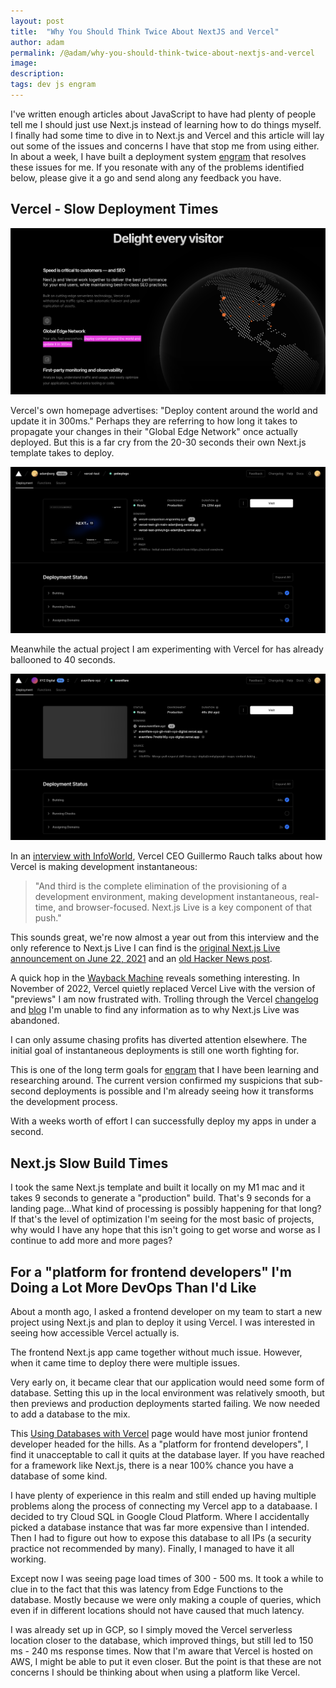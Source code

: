 ```yaml
---
layout: post
title:  "Why You Should Think Twice About NextJS and Vercel"
author: adam
permalink: /@adam/why-you-should-think-twice-about-nextjs-and-vercel
image: 
description: 
tags: dev js engram
---
```


I've written enough articles about JavaScript to have had plenty of people tell me I should just use Next.js instead of learning how to do things myself.  I finally had some time to dive in to Next.js and Vercel and this article will lay out some of the issues and concerns I have that stop me from using either.  In about a week, I have built a deployment system [engram](https://engramhq.xyz/) that resolves these issues for me.  If you resonate with any of the problems identified below, please give it a go and send along any feedback you have.

## Vercel - Slow Deployment Times

![](/assets/img/vercel-deploy-300-ms.png)

Vercel's own homepage advertises: "Deploy content around the world and update it in 300ms." Perhaps they are referring to how long it takes to propagate your changes in their "Global Edge Network" once actually deployed.  But this is a far cry from the 20-30 seconds their own Next.js template takes to deploy.

![](/assets/img/vercel-slow-deploy.png)

Meanwhile the actual project I am experimenting with Vercel for has already ballooned to 40 seconds.

![](/assets/img/vercel-eventfare-deploy.png)

In an [interview with InfoWorld](https://www.infoworld.com/article/3653262/vercel-ceo-deployment-should-be-instantaneous.html), Vercel CEO Guillermo Rauch talks about how Vercel is making development instantaneous:

> "And third is the complete elimination of the provisioning of a development environment, making development instantaneous, real-time, and browser-focused. Next.js Live is a key component of that push."

This sounds great, we're now almost a year out from this interview and the only reference to Next.js Live I can find is the [original Next.js Live announcement on June 22, 2021](https://vercel.com/blog/nextjs-special-event-recap) and an [old Hacker News post](https://news.ycombinator.com/item?id=27517440).  

A quick hop in the [Wayback Machine](https://web.archive.org/web/20220801000000*/https://vercel.com/live) reveals something interesting.  In November of 2022, Vercel quietly replaced Vercel Live with the version of "previews" I am now frustrated with.  Trolling through the Vercel [changelog](https://vercel.com/changelog) and [blog](https://vercel.com/blog) I'm unable to find any information as to why Next.js Live was abandoned.

I can only assume chasing profits has diverted attention elsewhere.  The initial goal of instantaneous deployments is still one worth fighting for.  

This is one of the long term goals for [engram](https://engramhq.xyz/) that I have been learning and researching around.  The current version confirmed my suspicions that sub-second deployments is possible and I'm already seeing how it transforms the development process. 




With a weeks worth of effort I can successfully deploy my apps in under a second. 

## Next.js Slow Build Times

I took the same Next.js template and built it locally on my M1 mac and it takes 9 seconds to generate a "production" build.  That's 9 seconds for a landing page...What kind of processing is possibly happening for that long?  If that's the level of optimization I'm seeing for the most basic of projects, why would I have any hope that this isn't going to get worse and worse as I continue to add more and more pages?

## For a "platform for frontend developers" I'm Doing a Lot More DevOps Than I'd Like

About a month ago, I asked a frontend developer on my team to start a new project using Next.js and plan to deploy it using Vercel.  I was interested in seeing how accessible Vercel actually is.

The frontend Next.js app came together without much issue.  However, when it came time to deploy there were multiple issues.

Very early on, it became clear that our application would need some form of database.  Setting this up in the local environment was relatively smooth, but then previews and production deployments started failing.  We now needed to add a database to the mix.

This [Using Databases with Vercel](https://vercel.com/guides/using-databases-with-vercel) page would have most junior frontend developer headed for the hills.  As a "platform for frontend developers", I find it unacceptable to call it quits at the database layer.  If you have reached for a framework like Next.js, there is a near 100% chance you have a database of some kind.

I have plenty of experience in this realm and still ended up having multiple problems along the process of connecting my Vercel app to a databaase.  I decided to try Cloud SQL in Google Cloud Platform.  Where I accidentally picked a database instance that was far more expensive than I intended.  Then I had to figure out how to expose this database to all IPs (a security practice not recommended by many).  Finally, I managed to have it all working.

Except now I was seeing page load times of 300 - 500 ms.  It took a while to clue in to the fact that this was latency from Edge Functions to the database.  Mostly because we were only making a couple of queries, which even if in different locations should not have caused that much latency.

I was already set up in GCP, so I simply moved the Vercel serverless location closer to the database, which improved things, but still led to 150 ms - 240 ms response times.  Now that I'm aware that Vercel is hosted on AWS, I might be able to put it even closer.  But the point is that these are not concerns I should be thinking about when using a platform like Vercel.  